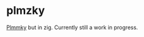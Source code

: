 # plmzky

[Plmmky](https://github.com/Kapongoboy/plmmky.git) but in zig. Currently still a work in progress.
